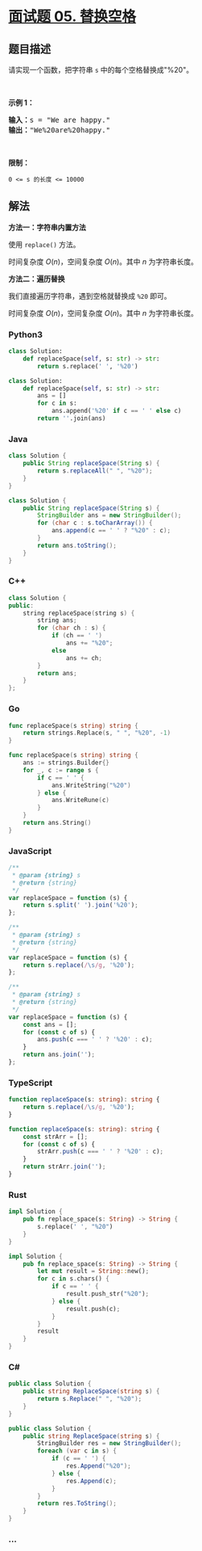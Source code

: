 # [面试题 05. 替换空格](https://leetcode.cn/problems/ti-huan-kong-ge-lcof/)

## 题目描述

<p>请实现一个函数，把字符串 <code>s</code> 中的每个空格替换成&quot;%20&quot;。</p>

<p>&nbsp;</p>

<p><strong>示例 1：</strong></p>

<pre><strong>输入：</strong>s = &quot;We are happy.&quot;
<strong>输出：</strong>&quot;We%20are%20happy.&quot;</pre>

<p>&nbsp;</p>

<p><strong>限制：</strong></p>

<p><code>0 &lt;= s 的长度 &lt;= 10000</code></p>

## 解法

**方法一：字符串内置方法**

使用 `replace()` 方法。

时间复杂度 $O(n)$，空间复杂度 $O(n)$。其中 $n$ 为字符串长度。

**方法二：遍历替换**

我们直接遍历字符串，遇到空格就替换成 `%20` 即可。

时间复杂度 $O(n)$，空间复杂度 $O(n)$。其中 $n$ 为字符串长度。

<!-- tabs:start -->

### **Python3**

```python
class Solution:
    def replaceSpace(self, s: str) -> str:
        return s.replace(' ', '%20')
```

```python
class Solution:
    def replaceSpace(self, s: str) -> str:
        ans = []
        for c in s:
            ans.append('%20' if c == ' ' else c)
        return ''.join(ans)
```

### **Java**

```java
class Solution {
    public String replaceSpace(String s) {
        return s.replaceAll(" ", "%20");
    }
}
```

```java
class Solution {
    public String replaceSpace(String s) {
        StringBuilder ans = new StringBuilder();
        for (char c : s.toCharArray()) {
            ans.append(c == ' ' ? "%20" : c);
        }
        return ans.toString();
    }
}
```

### **C++**

```cpp
class Solution {
public:
    string replaceSpace(string s) {
        string ans;
        for (char ch : s) {
            if (ch == ' ')
                ans += "%20";
            else
                ans += ch;
        }
        return ans;
    }
};
```

### **Go**

```go
func replaceSpace(s string) string {
	return strings.Replace(s, " ", "%20", -1)
}
```

```go
func replaceSpace(s string) string {
	ans := strings.Builder{}
	for _, c := range s {
		if c == ' ' {
			ans.WriteString("%20")
		} else {
			ans.WriteRune(c)
		}
	}
	return ans.String()
}
```

### **JavaScript**

```js
/**
 * @param {string} s
 * @return {string}
 */
var replaceSpace = function (s) {
    return s.split(' ').join('%20');
};
```

```js
/**
 * @param {string} s
 * @return {string}
 */
var replaceSpace = function (s) {
    return s.replace(/\s/g, '%20');
};
```

```js
/**
 * @param {string} s
 * @return {string}
 */
var replaceSpace = function (s) {
    const ans = [];
    for (const c of s) {
        ans.push(c === ' ' ? '%20' : c);
    }
    return ans.join('');
};
```

### **TypeScript**

```ts
function replaceSpace(s: string): string {
    return s.replace(/\s/g, '%20');
}
```

```ts
function replaceSpace(s: string): string {
    const strArr = [];
    for (const c of s) {
        strArr.push(c === ' ' ? '%20' : c);
    }
    return strArr.join('');
}
```

### **Rust**

```rust
impl Solution {
    pub fn replace_space(s: String) -> String {
        s.replace(' ', "%20")
    }
}
```

```rust
impl Solution {
    pub fn replace_space(s: String) -> String {
        let mut result = String::new();
        for c in s.chars() {
            if c == ' ' {
                result.push_str("%20");
            } else {
                result.push(c);
            }
        }
        result
    }
}
```

### **C#**

```cs
public class Solution {
    public string ReplaceSpace(string s) {
        return s.Replace(" ", "%20");
    }
}
```

```cs
public class Solution {
    public string ReplaceSpace(string s) {
        StringBuilder res = new StringBuilder();
        foreach (var c in s) {
            if (c == ' ') {
                res.Append("%20");
            } else {
                res.Append(c);
            }
        }
        return res.ToString();
    }
}
```

### **...**

```

```

<!-- tabs:end -->

